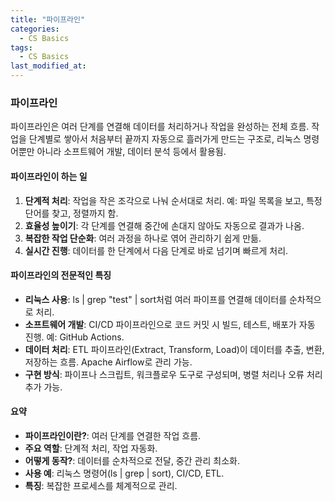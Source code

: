 ```yaml
---
title: "파이프라인"
categories:
  - CS Basics
tags:
  - CS Basics
last_modified_at: 
---
```


### 파이프라인

파이프라인은 여러 단계를 연결해 데이터를 처리하거나 작업을 완성하는 전체 흐름. 작업을 단계별로 쌓아서 처음부터 끝까지 자동으로 흘러가게 만드는 구조로, 리눅스 명령어뿐만 아니라 소프트웨어 개발, 데이터 분석 등에서 활용됨.

#### 파이프라인이 하는 일
1. **단계적 처리**: 작업을 작은 조각으로 나눠 순서대로 처리. 예: 파일 목록을 보고, 특정 단어를 찾고, 정렬까지 함.
2. **효율성 높이기**: 각 단계를 연결해 중간에 손대지 않아도 자동으로 결과가 나옴.
3. **복잡한 작업 단순화**: 여러 과정을 하나로 엮어 관리하기 쉽게 만듦.
4. **실시간 진행**: 데이터를 한 단계에서 다음 단계로 바로 넘기며 빠르게 처리.

#### 파이프라인의 전문적인 특징
- **리눅스 사용**: ls | grep "test" | sort처럼 여러 파이프를 연결해 데이터를 순차적으로 처리.
- **소프트웨어 개발**: CI/CD 파이프라인으로 코드 커밋 시 빌드, 테스트, 배포가 자동 진행. 예: GitHub Actions.
- **데이터 처리**: ETL 파이프라인(Extract, Transform, Load)이 데이터를 추출, 변환, 저장하는 흐름. Apache Airflow로 관리 가능.
- **구현 방식**: 파이프나 스크립트, 워크플로우 도구로 구성되며, 병렬 처리나 오류 처리 추가 가능.

#### 요약
- **파이프라인이란?**: 여러 단계를 연결한 작업 흐름.
- **주요 역할**: 단계적 처리, 작업 자동화.
- **어떻게 동작?**: 데이터를 순차적으로 전달, 중간 관리 최소화.
- **사용 예**: 리눅스 명령어(ls | grep | sort), CI/CD, ETL.
- **특징**: 복잡한 프로세스를 체계적으로 관리.
